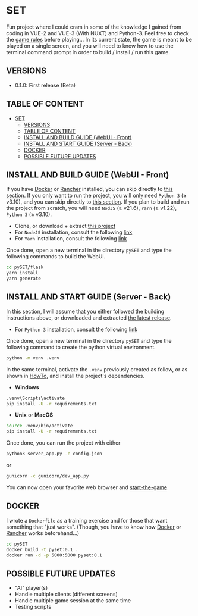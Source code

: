 # SET

Fun project where I could cram in some of the knowledge I gained from coding in VUE-2 and VUE-3 (With NUXT) and Python-3. Feel free to check the [game rules](https://en.wikipedia.org/wiki/Set_(card_game)#Games) before playing... In its current state, the game is meant to be played on a single screen, and you will need to know how to use the terminal command prompt in order to build / install / run this game.

## VERSIONS

- 0.1.0: First release (Beta)

## TABLE OF CONTENT

<!-- TOC -->

- [SET](#set)
  - [VERSIONS](#versions)
  - [TABLE OF CONTENT](#table-of-content)
  - [INSTALL AND BUILD GUIDE (WebUI - Front)](#install-and-build-guide-webui---front)
  - [INSTALL AND START GUIDE (Server - Back)](#install-and-start-guide-server---back)
  - [DOCKER](#docker)
  - [POSSIBLE FUTURE UPDATES](#possible-future-updates)

<!-- /TOC -->

## INSTALL AND BUILD GUIDE (WebUI - Front)

If you have [Docker](https://www.docker.com/) or [Rancher](https://www.rancher.com/) installed, you can skip directly to [this section](#docker).
If you only want to run the project, you will only need `Python 3` (≥ v3.10), and you can skip directly to [this section](#install-and-start-guide-server---back).
If you plan to build and run the project from scratch, you will need `NodJS` (≥ v21.6), `Yarn` (≥ v1.22), `Python 3` (≥ v3.10).

- Clone, or download + extract [this project](https://github.com/Luraminaki/pySET/archive/refs/heads/main.zip)
- For `NodeJS` installation, consult the following [link](https://nodejs.org/en/download)
- For `Yarn` installation, consult the following [link](https://classic.yarnpkg.com/lang/en/docs/install/)

Once done, open a new terminal in the directory `pySET` and type the following commands to build the WebUI.

```sh
cd pySET/flask
yarn install
yarn generate
```

## INSTALL AND START GUIDE (Server - Back)

In this section, I will assume that you either followed the building instructions above, or downloaded and extracted [the latest release](https://github.com/Luraminaki/pySET/releases).

- For `Python 3` installation, consult the following [link](https://www.python.org/downloads/)

Once done, open a new terminal in the directory `pySET` and type the following command to create the python virtual environment.

```sh
python -m venv .venv
```

In the same terminal, activate the `.venv` previously created as follow, or as shown in [HowTo](https://docs.python.org/3/tutorial/venv.html#creating-virtual-environments), and install the project's dependencies.

- **Windows**

```sh
.venv\Scripts\activate
pip install -U -r requirements.txt
```

- **Unix** or **MacOS**

```sh
source .venv/bin/activate
pip install -U -r requirements.txt
```

Once done, you can run the project with either

```sh
python3 server_app.py -c config.json
```

or

```sh
gunicorn -c gunicorn/dev_app.py
```

You can now open your favorite web browser and [start-the-game](http://localhost:5000/)

## DOCKER

I wrote a `Dockerfile` as a training exercise and for those that want something that "just works". (Though, you have to know how [Docker](https://www.docker.com/) or [Rancher](https://www.rancher.com/) works beforehand...)

```sh
cd pySET
docker build -t pyset:0.1 .
docker run -d -p 5000:5000 pyset:0.1
```

## POSSIBLE FUTURE UPDATES

- "AI" player(s)
- Handle multiple clients (different screens)
- Handle multiple game session at the same time
- Testing scripts
